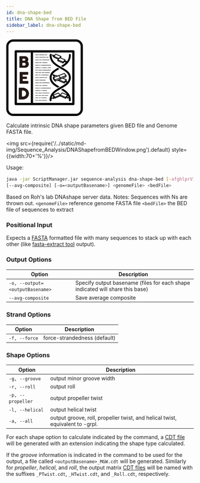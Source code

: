 ```yaml
---
id: dna-shape-bed
title: DNA Shape from BED File
sidebar_label: dna-shape-bed
---
```


![dna-shape-bed](/../static/icons/Sequence_Analysis/DNAShapefromBED_square.svg)

Calculate intrinsic DNA shape parameters given BED file and Genome FASTA file.

<!--![DNA Shape Cheatsheet](IMGADDRESS) -->
<img src={require('/../static/md-img/Sequence_Analysis/DNAShapefromBEDWindow.png').default} style={{width:70+'%'}}/>

Usage:
```bash
java -jar ScriptManager.jar sequence-analysis dna-shape-bed [-afghlprV]
[--avg-composite] [-o=<outputBasename>] <genomeFile> <bedFile>
```

Based on Roh's lab DNAshape server data.
Notes: Sequences with Ns are thrown out.
      `<genomeFile>`      reference genome FASTA file
      `<bedFile>`         the BED file of sequences to extract

### Positional Input

Expects a [FASTA][fasta-format] formatted file with many sequences to stack up with each other (like [fasta-extract tool][fasta-extract] output).


### Output Options

| Option | Description |
| ------ | ----------- |
| `-o, --output=<outputBasename>` | Specify output basename (files for each shape indicated will share this base) |
| `--avg-composite` | Save average composite |



### Strand Options

| Option | Description |
| ------ | ----------- |
| `-f, --force` | force-strandedness (default) |

### Shape Options

| Option | Description |
| ------ | ----------- |
| `-g, --groove` | output minor groove width
| `-r, --roll` | output roll
| `-p, --propeller` | output propeller twist
| `-l, --helical` | output helical twist
| `-a, --all` | output groove, roll, propeller twist, and helical twist, equivalent to -grpl.

For each shape option to calculate indicated by the command, a [CDT file][cdt-format] will be generated with an extension indicating the shape  type calculated.

If the *groove* information is indicated in the command to be used for the output, a file called `<outputBasename>_MGW.cdt` will be generated.
Similarly for *propeller*, *helical*, and *roll*, the output matrix [CDT files][cdt-format] will be named with the suffixes `_PTwist.cdt`, `_HTwist.cdt`, and `_Roll.cdt`, respectively.

[rohs-paper]:https://pubmed.ncbi.nlm.nih.gov/23703209/
[fasta-extract]:/docs/sequence-analysis/fasta-extract

[cdt-format]:/docs/References/file-formats#cdt
[bed-format]:/docs/References/file-formats#bed
[fasta-format]:/docs/References/file-formats#fasta
